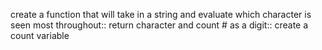 create a function that will take in a string and evaluate which character is seen most throughout:: return character and count # as a digit:: create a count variable
